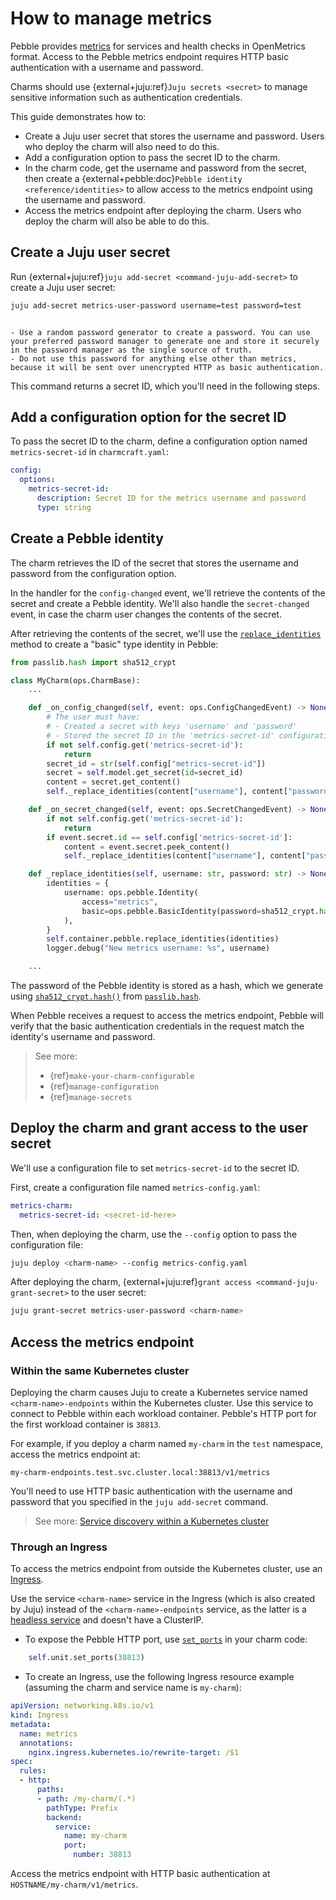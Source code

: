 # How to manage metrics

Pebble provides [metrics](https://documentation.ubuntu.com/pebble/reference/api/#/metrics/get_v1_metrics) for services and health checks in OpenMetrics format. Access to the Pebble metrics endpoint requires HTTP basic authentication with a username and password.

Charms should use {external+juju:ref}`Juju secrets <secret>` to manage sensitive information such as authentication credentials.

This guide demonstrates how to:

- Create a Juju user secret that stores the username and password. Users who deploy the charm will also need to do this.
- Add a configuration option to pass the secret ID to the charm.
- In the charm code, get the username and password from the secret, then create a {external+pebble:doc}`Pebble identity <reference/identities>` to allow access to the metrics endpoint using the username and password.
- Access the metrics endpoint after deploying the charm. Users who deploy the charm will also be able to do this.

## Create a Juju user secret

Run {external+juju:ref}`juju add-secret <command-juju-add-secret>` to create a Juju user secret:

```bash
juju add-secret metrics-user-password username=test password=test
```

```{caution}

- Use a random password generator to create a password. You can use your preferred password manager to generate one and store it securely in the password manager as the single source of truth.
- Do not use this password for anything else other than metrics, because it will be sent over unencrypted HTTP as basic authentication.

```

This command returns a secret ID, which you'll need in the following steps.

## Add a configuration option for the secret ID

To pass the secret ID to the charm, define a configuration option named `metrics-secret-id` in `charmcraft.yaml`:

```yaml
config:
  options:
    metrics-secret-id:
      description: Secret ID for the metrics username and password
      type: string
```

## Create a Pebble identity

The charm retrieves the ID of the secret that stores the username and password from the configuration option.

In the handler for the `config-changed` event, we'll retrieve the contents of the secret and create a Pebble identity. We'll also handle the `secret-changed` event, in case the charm user changes the contents of the secret.

After retrieving the contents of the secret, we'll use the [`replace_identities`](ops.pebble.Client.replace_identities) method to create a "basic" type identity in Pebble:

```python
from passlib.hash import sha512_crypt

class MyCharm(ops.CharmBase):
    ...

    def _on_config_changed(self, event: ops.ConfigChangedEvent) -> None:
        # The user must have:
        # - Created a secret with keys 'username' and 'password'
        # - Stored the secret ID in the 'metrics-secret-id' configuration option
        if not self.config.get('metrics-secret-id'):
            return
        secret_id = str(self.config["metrics-secret-id"])
        secret = self.model.get_secret(id=secret_id)
        content = secret.get_content()
        self._replace_identities(content["username"], content["password"])

    def _on_secret_changed(self, event: ops.SecretChangedEvent) -> None:
        if not self.config.get('metrics-secret-id'):
            return
        if event.secret.id == self.config['metrics-secret-id']:
            content = event.secret.peek_content()
            self._replace_identities(content["username"], content["password"])

    def _replace_identities(self, username: str, password: str) -> None:
        identities = {
            username: ops.pebble.Identity(
                access="metrics",
                basic=ops.pebble.BasicIdentity(password=sha512_crypt.hash(password))
            ),
        }
        self.container.pebble.replace_identities(identities)
        logger.debug("New metrics username: %s", username)

    ...
```

The password of the Pebble identity is stored as a hash, which we generate using [`sha512_crypt.hash()`](https://passlib.readthedocs.io/en/stable/lib/passlib.hash.sha512_crypt.html) from [`passlib.hash`](https://passlib.readthedocs.io/en/stable/lib/passlib.hash.html).

When Pebble receives a request to access the metrics endpoint, Pebble will verify that the basic authentication credentials in the request match the identity's username and password.

> See more:
> - {ref}`make-your-charm-configurable`
> - {ref}`manage-configuration`
> - {ref}`manage-secrets`

## Deploy the charm and grant access to the user secret

We'll use a configuration file to set `metrics-secret-id` to the secret ID.

First, create a configuration file named `metrics-config.yaml`:

```yaml
metrics-charm:
  metrics-secret-id: <secret-id-here>
```

Then, when deploying the charm, use the `--config` option to pass the configuration file:

```bash
juju deploy <charm-name> --config metrics-config.yaml
```

After deploying the charm, {external+juju:ref}`grant access <command-juju-grant-secret>` to the user secret:

```bash
juju grant-secret metrics-user-password <charm-name>
```

## Access the metrics endpoint

### Within the same Kubernetes cluster

Deploying the charm causes Juju to create a Kubernetes service named `<charm-name>-endpoints` within the Kubernetes cluster. Use this service to connect to Pebble within each workload container. Pebble's HTTP port for the first workload container is `38813`.

For example, if you deploy a charm named `my-charm` in the `test` namespace, access the metrics endpoint at:

```text
my-charm-endpoints.test.svc.cluster.local:38813/v1/metrics
```

You'll need to use HTTP basic authentication with the username and password that you specified in the `juju add-secret` command.

> See more: [Service discovery within a Kubernetes cluster](https://kubernetes.io/docs/concepts/services-networking/dns-pod-service/)

### Through an Ingress

To access the metrics endpoint from outside the Kubernetes cluster, use an [Ingress](https://kubernetes.io/docs/concepts/services-networking/ingress/).

Use the service `<charm-name>` service in the Ingress (which is also created by Juju) instead of the `<charm-name>-endpoints` service, as the latter is a [headless service](https://kubernetes.io/docs/concepts/services-networking/service/#headless-services) and doesn't have a ClusterIP.

- To expose the Pebble HTTP port, use [`set_ports`](ops.Unit.set_ports) in your charm code:

```python
    self.unit.set_ports(38813)
```

- To create an Ingress, use the following Ingress resource example (assuming the charm and service name is `my-charm`):

```yaml
apiVersion: networking.k8s.io/v1
kind: Ingress
metadata:
  name: metrics
  annotations:
    nginx.ingress.kubernetes.io/rewrite-target: /$1
spec:
  rules:
  - http:
      paths:
      - path: /my-charm/(.*)
        pathType: Prefix
        backend:
          service:
            name: my-charm
            port:
              number: 38813
```

Access the metrics endpoint with HTTP basic authentication at `HOSTNAME/my-charm/v1/metrics`.
